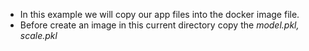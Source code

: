 - In this example we will copy our app files into the docker image file.
- Before create an image in this current directory copy the *model.pkl, scale.pkl* 

